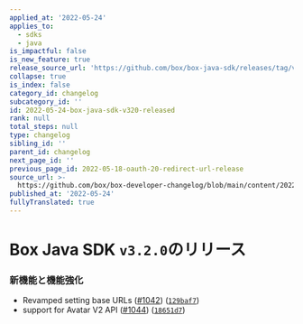 ```yaml
---
applied_at: '2022-05-24'
applies_to:
  - sdks
  - java
is_impactful: false
is_new_feature: true
release_source_url: 'https://github.com/box/box-java-sdk/releases/tag/v3.2.0'
collapse: true
is_index: false
category_id: changelog
subcategory_id: ''
id: 2022-05-24-box-java-sdk-v320-released
rank: null
total_steps: null
type: changelog
sibling_id: ''
parent_id: changelog
next_page_id: ''
previous_page_id: 2022-05-18-oauth-20-redirect-url-release
source_url: >-
  https://github.com/box/box-developer-changelog/blob/main/content/2022/05-24-box-java-sdk-v320-released.md
published_at: '2022-05-24'
fullyTranslated: true
---
```

# Box Java SDK `v3.2.0`のリリース

### 新機能と機能強化

* Revamped setting base URLs ([#1042][1]) ([`129baf7`][2])
* support for Avatar V2 API ([#1044][3]) ([`18651d7`][4])

[1]: https://github.com/box/box-java-sdk/issues/1042

[2]: https://github.com/box/box-java-sdk/commit/129baf704ced127788bb0f62ef9f4fb6a50fdc63

[3]: https://github.com/box/box-java-sdk/issues/1044

[4]: https://github.com/box/box-java-sdk/commit/18651d7a5b419796e3733c7582ae471d7af7ed5c
